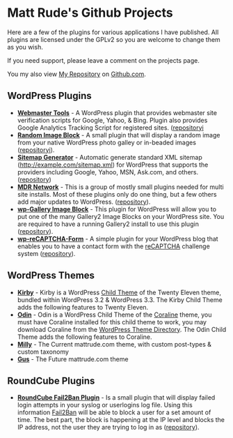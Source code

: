 # Matt Rude's Github Projects

Here are a few of the plugins for various applications I have published. All plugins are licensed under the GPLv2 so you are welcome to change them as you wish.

If you need support, please leave a comment on the projects page.

You my also view [My Repository](http://github.com/mattrude) on [Github.com](http://github.com).

## WordPress Plugins

* **[Webmaster Tools](/wp-plugin-webmaster-tools)** - A WordPress plugin that provides webmaster site verification scripts for Google, Yahoo, & Bing. Plugin also provides Google Analytics Tracking Script for registered sites. ([repositoryi](https://github.com/mattrude/wp-plugin-webmaster-tools)
* **[Random Image Block](/random-image-block)** - A small plugin that will display a random image from your native WordPress photo galley or in-beaded images ([repositoryi](https://github.com/mattrude/random-image-block)).
* **[Sitemap Generator](/wp-plugin-sitemap-generator)** - Automatic generate standard XML sitemap (http://example.com/sitemap.xml) for WordPress that supports the providers including Google, Yahoo, MSN, Ask.com, and others.([repository](http://github.com/mattrude/wp-plugin-sitemap-generator))
* **[MDR Network](/mdr-network)** - This is a group of mostly small plugins needed for multi site installs. Most of these plugins only do one thing, but a few others add major updates to WordPress. ([repository](https://github.com/mattrude/mdr-network)).
* **[wp-Gallery Image Block](/wp-gallery2-image-block)** - This plugin for WordPress will allow you to put one of the many Gallery2 Image Blocks on your WordPress site. You are required to have a running Gallery2 install to use this plugin ([repository](http://github.com/mattrude/wp-gallery2-image-block)).
* **[wp-reCAPTCHA-Form](/wp-recaptcha-form)** - A simple plugin for your WordPress blog that enables you to have a contact form with the [reCAPTCHA](http://www.google.com/recaptcha) challenge system ([repository](http://github.com/mattrude/wp-recaptcha-form)).

## WordPress Themes

* **[Kirby](/wp-theme-kirby)** - Kirby is a WordPress [Child Theme](http://codex.wordpress.org/Child_Themes) of the Twenty Eleven theme, bundled within WordPress 3.2 & WordPress 3.3.  The Kirby Child Theme adds the following features to Twenty Eleven.
* **[Odin](/wp-theme-odin)** - Odin is a WordPress Child Theme of the [Coraline](http://theme.wordpress.com/themes/coraline/) theme, you must have Coraline installed for this child theme to work, you may download Coraline from the [WordPress Theme Directory](http://wordpress.org/extend/themes/coraline).  The Odin Child Theme adds the following features to Coraline.
* **[Milly](/wp-theme-milly)** - The Current mattrude.com theme, with custom post-types & custom taxonomy
* **[Gus](/wp-theme-gus)** - The Future mattrude.com theme

## RoundCube Plugins

* **[RoundCube Fail2Ban Plugin](/rc-plugin-fail2ban)** - Is a small plugin that will display failed login attempts in your syslog or userlogins log file. Using this information [Fail2Ban](http://www.fail2ban.org/) will be able to block a user for a set amount of time. The best part, the block is happening at the IP level and blocks the IP address, not the user they are trying to log in as ([repository](http://github.com/mattrude/rc-plugin-fail2ban)).

